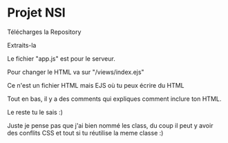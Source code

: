 # Projet NSI

Télécharges la Repository

Extraits-la

Le fichier "app.js" est pour le serveur.

Pour changer le HTML va sur "/views/index.ejs"

Ce n'est un fichier HTML mais EJS où tu peux écrire du HTML

Tout en bas, il y a des comments qui expliques comment inclure ton HTML.

Le reste tu le sais :)


Juste je pense pas que j'ai bien nommé les class, du coup il peut y avoir des conflits CSS et tout si tu réutilise la meme classe
:)
